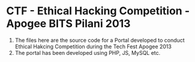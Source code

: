 CTF - Ethical Hacking Competition - Apogee BITS Pilani 2013
===

1. The files here are the source code for a Portal developed to conduct Ethical Hakcing Competition during the Tech Fest Apogee 2013
2. The portal has been developed using PHP, JS, MySQL etc.


